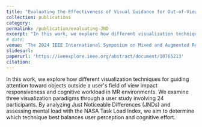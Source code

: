```yaml
---
title: "Evaluating the Effectiveness of Visual Guidance for Out-of-View Object Localization using Mixed Reality Head-Mounted Displays"
collection: publications
category: 
permalink: /publication/evaluating-JND
excerpt: "In this work, we explore how different visualization techniques for guiding attention toward objects outside a user's field of view impact responsiveness and cognitive workload in MR environments. We examine three visualization paradigms through a user study involving 24 participants. By analyzing Just Noticeable Differences (JNDs) and assessing mental load with the NASA Task Load Index, we aim to determine which technique best balances user perception and cognitive effort. <br/><img src='/images/evaluate-JND.png' style='padding: 30px 0;'>"
# date: 
venue: 'The 2024 IEEE International Symposium on Mixed and Augmented Reality'
slidesurl:
paperurl: 'https://ieeexplore.ieee.org/abstract/document/10765213'
citation:
---
```


In this work, we explore how different visualization techniques for guiding attention toward objects outside a user's field of view impact responsiveness and cognitive workload in MR environments. We examine three visualization paradigms through a user study involving 24 participants. By analyzing Just Noticeable Differences (JNDs) and assessing mental load with the NASA Task Load Index, we aim to determine which technique best balances user perception and cognitive effort.